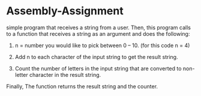 # Assembly-Assignment

simple program that receives a string from a user. Then, this program calls to a function that receives a string as an argument and does the following:



1. n = number you would like to pick between 0 – 10. (for this code n = 4)



2. Add n to each character of the input string to get the result string.



3. Count the number of letters in the input string that are converted to non-letter character in the result string.



Finally, The function returns the result string and the counter.
